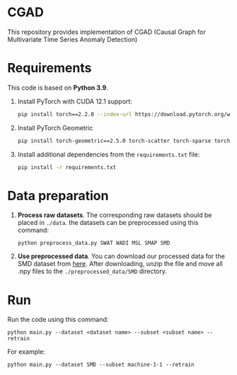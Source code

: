# CGAD

This repository provides implementation of CGAD (Causal Graph for Multivariate Time Series Anomaly Detection)

# Requirements

This code is based on **Python 3.9**.

1. Install PyTorch with CUDA 12.1 support:

   ```bash
   pip install torch==2.2.0 --index-url https://download.pytorch.org/whl/cu121
   ```

2. Install PyTorch Geometric

   ```bash
   pip install torch-geometric==2.5.0 torch-scatter torch-sparse torch-cluster torch-spline-conv -f https://data.pyg.org/whl/torch-2.2.0+cu121.html
   ```

3. Install additional dependencies from the `requirements.txt` file:
   ```bash
   pip install -r requirements.txt
   ```

# Data preparation

1.  **Process raw datasets**. The corresponding raw datasets should be placed in `./data`. the datasets can be preprocessed using this command:

    ```
    python preprocess_data.py SWAT WADI MSL SMAP SMD
    ```

2.  **Use preprocessed data**. You can download our processed data for the SMD dataset from [here](https://drive.google.com/file/d/15qAW47HIzJ3UWO8euAMxCvrqX2NgGuih/view?usp=sharing). After downloading, unzip the file and move all .npy files to the `./preprocessed_data/SMD` directory.

# Run

Run the code using this command:

```
python main.py --dataset <dataset name> --subset <subset name> --retrain
```

For example:

```
python main.py --dataset SMD --subset machine-1-1 --retrain
```
